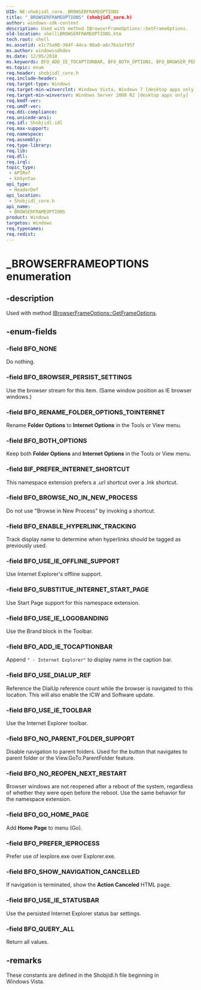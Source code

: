 ```yaml
---
UID: NE:shobjidl_core._BROWSERFRAMEOPTIONS
title: "_BROWSERFRAMEOPTIONS" (shobjidl_core.h)
author: windows-sdk-content
description: Used with method IBrowserFrameOptions::GetFrameOptions.
old-location: shell\BROWSERFRAMEOPTIONS.htm
tech.root: shell
ms.assetid: e1c75a00-304f-44ca-98a0-a6c76a1ef95f
ms.author: windowssdkdev
ms.date: 12/05/2018
ms.keywords: BFO_ADD_IE_TOCAPTIONBAR, BFO_BOTH_OPTIONS, BFO_BROWSER_PERSIST_SETTINGS, BFO_BROWSE_NO_IN_NEW_PROCESS, BFO_ENABLE_HYPERLINK_TRACKING, BFO_GO_HOME_PAGE, BFO_NONE, BFO_NO_PARENT_FOLDER_SUPPORT, BFO_NO_REOPEN_NEXT_RESTART, BFO_PREFER_IEPROCESS, BFO_QUERY_ALL, BFO_RENAME_FOLDER_OPTIONS_TOINTERNET, BFO_SHOW_NAVIGATION_CANCELLED, BFO_SUBSTITUE_INTERNET_START_PAGE, BFO_USE_DIALUP_REF, BFO_USE_IE_LOGOBANDING, BFO_USE_IE_OFFLINE_SUPPORT, BFO_USE_IE_STATUSBAR, BFO_USE_IE_TOOLBAR, BIF_PREFER_INTERNET_SHORTCUT, BROWSERFRAMEOPTIONS, BROWSERFRAMEOPTIONS enumeration [Windows Shell], _BROWSERFRAMEOPTIONS, _shell_BROWSERFRAMEOPTIONS, shell.BROWSERFRAMEOPTIONS, shobjidl_core/BFO_ADD_IE_TOCAPTIONBAR, shobjidl_core/BFO_BOTH_OPTIONS, shobjidl_core/BFO_BROWSER_PERSIST_SETTINGS, shobjidl_core/BFO_BROWSE_NO_IN_NEW_PROCESS, shobjidl_core/BFO_ENABLE_HYPERLINK_TRACKING, shobjidl_core/BFO_GO_HOME_PAGE, shobjidl_core/BFO_NONE, shobjidl_core/BFO_NO_PARENT_FOLDER_SUPPORT, shobjidl_core/BFO_NO_REOPEN_NEXT_RESTART, shobjidl_core/BFO_PREFER_IEPROCESS, shobjidl_core/BFO_QUERY_ALL, shobjidl_core/BFO_RENAME_FOLDER_OPTIONS_TOINTERNET, shobjidl_core/BFO_SHOW_NAVIGATION_CANCELLED, shobjidl_core/BFO_SUBSTITUE_INTERNET_START_PAGE, shobjidl_core/BFO_USE_DIALUP_REF, shobjidl_core/BFO_USE_IE_LOGOBANDING, shobjidl_core/BFO_USE_IE_OFFLINE_SUPPORT, shobjidl_core/BFO_USE_IE_STATUSBAR, shobjidl_core/BFO_USE_IE_TOOLBAR, shobjidl_core/BIF_PREFER_INTERNET_SHORTCUT, shobjidl_core/BROWSERFRAMEOPTIONS
ms.topic: enum
req.header: shobjidl_core.h
req.include-header: 
req.target-type: Windows
req.target-min-winverclnt: Windows Vista, Windows 7 [desktop apps only]
req.target-min-winversvr: Windows Server 2008 R2 [desktop apps only]
req.kmdf-ver: 
req.umdf-ver: 
req.ddi-compliance: 
req.unicode-ansi: 
req.idl: Shobjidl.idl
req.max-support: 
req.namespace: 
req.assembly: 
req.type-library: 
req.lib: 
req.dll: 
req.irql: 
topic_type:
 - APIRef
 - kbSyntax
api_type:
 - HeaderDef
api_location:
 - Shobjidl_core.h
api_name:
 - BROWSERFRAMEOPTIONS
product: Windows
targetos: Windows
req.typenames: 
req.redist: 
---
```


# _BROWSERFRAMEOPTIONS enumeration


## -description


Used with method <a href="https://msdn.microsoft.com/4f0e9f69-92e5-4fec-bdfa-b37d594ff5fe">IBrowserFrameOptions::GetFrameOptions</a>.


## -enum-fields




### -field BFO_NONE

Do nothing.


### -field BFO_BROWSER_PERSIST_SETTINGS

Use the browser stream for this item. (Same window position as IE browser windows.)


### -field BFO_RENAME_FOLDER_OPTIONS_TOINTERNET

Rename <b>Folder Options</b> to <b>Internet Options</b> in the Tools or View menu.


### -field BFO_BOTH_OPTIONS

Keep both <b>Folder Options</b> and <b>Internet Options</b> in the Tools or View menu.


### -field BIF_PREFER_INTERNET_SHORTCUT

This namespace extension prefers a .url shortcut over a .lnk shortcut.


### -field BFO_BROWSE_NO_IN_NEW_PROCESS

Do not use "Browse in New Process" by invoking a shortcut.


### -field BFO_ENABLE_HYPERLINK_TRACKING

Track display name to determine when hyperlinks should be tagged as previously used.


### -field BFO_USE_IE_OFFLINE_SUPPORT

Use Internet Explorer's offline support.


### -field BFO_SUBSTITUE_INTERNET_START_PAGE

Use Start Page support for this namespace extension.


### -field BFO_USE_IE_LOGOBANDING

Use the Brand block in the Toolbar.


### -field BFO_ADD_IE_TOCAPTIONBAR

Append <code>" - Internet Explorer"</code> to display name in the caption bar.


### -field BFO_USE_DIALUP_REF

Reference the DialUp reference count while the browser is navigated to this location. This will also enable the ICW and Software update.


### -field BFO_USE_IE_TOOLBAR

Use the Internet Explorer toolbar.


### -field BFO_NO_PARENT_FOLDER_SUPPORT

Disable navigation to parent folders. Used for the button that navigates to parent folder or the View.GoTo.ParentFolder feature.


### -field BFO_NO_REOPEN_NEXT_RESTART

Browser windows are not reopened after a reboot of the system, regardless of whether they were open before the reboot. Use the same behavior for the namespace extension.


### -field BFO_GO_HOME_PAGE

Add <b>Home Page</b> to menu (Go).


### -field BFO_PREFER_IEPROCESS

Prefer use of Iexplore.exe over Explorer.exe.


### -field BFO_SHOW_NAVIGATION_CANCELLED

If navigation is terminated, show the <b>Action Canceled</b> HTML page.


### -field BFO_USE_IE_STATUSBAR

Use the persisted Internet Explorer status bar settings.


### -field BFO_QUERY_ALL

Return all values.


## -remarks



These constants are defined in the Shobjidl.h file beginning in Windows Vista.



